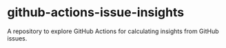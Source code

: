 # github-actions-issue-insights
A repository to explore GitHub Actions for calculating insights from GitHub issues.
